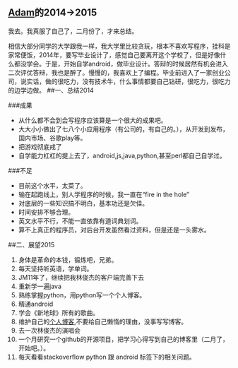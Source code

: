 [Adam](https://github.com/adamin1990)的2014->2015
--------
我去。我真服了自己了，二月份了，才来总结。

相信大部分同学的大学跟我一样，我大学里比较贪玩，根本不喜欢写程序，挂科是家常便饭，2014年，要写毕业设计了，感觉自己要离开这个学校了，但是好像什么都没学会。于是，开始自学android，做毕业设计。答辩的时候居然有机会进入二次评优答辩，我也是醉了。慢慢的，我喜欢上了编程。毕业前进入了一家创业公司，说实话，做的很吃力，没有技术牛，什么事情都要自己钻研，很吃力，很吃力的边学边做。
##一、总结2014

###成果
* 从什么都不会到会写程序应该算是一个很大的成果吧。
* 大大小小做出了七八个小应用程序（有公司的，有自己的。），从开发到发布，国内市场、谷歌play等。
* 把游戏彻底戒了
* 自学能力杠杠的提上去了，android,js,java,python,甚至perl都自己自学过。


###不足

* 目前这个水平，太菜了。
* 输在起跑线上，别人学程序的时候，我一直在“fire in the hole”
* 对底层的一些知识搞不明白，基本功还是欠佳。
* 时间安排不够合理。
* 英文水平不行，不能一直依靠有道词典划词。
* 算不上真正的程序员，对后台开发虽然看过资料，但是还是一头雾水。

##二、展望2015

1. 身体是革命的本钱，锻炼吧，兄弟。
2. 每天坚持听英语，学单词。
3. JM11年了，继续把我林俊杰的客户端完善下去
4. 重新学一遍java
5. 熟练掌握python，用python写一个个人博客。
6. 精通android
7. 学会《新地球》所有的歌曲。
8. 维护自己的[个人博客](http://adamin1990.github.io/),不要给自己懒惰的理由，没事写写博客。
9. 去一次林俊杰的演唱会
10. 一个月研究一个github的开源项目，把学习心得写到自己的博客里（二月了，开始吧。）。
11. 每天看看stackoverflow python 跟 android 标签下的相关问题。





